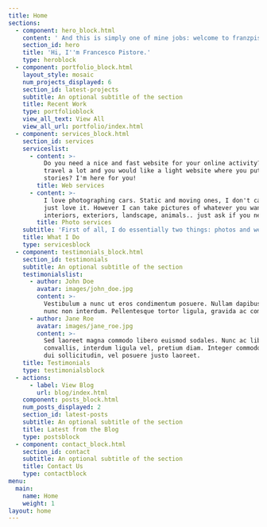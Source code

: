 ```yaml
---
title: Home
sections:
  - component: hero_block.html
    content: ' And this is simply one of mine jobs: welcome to franzpisto.com'
    section_id: hero
    title: 'Hi, I''m Francesco Pistore.'
    type: heroblock
  - component: portfolio_block.html
    layout_style: mosaic
    num_projects_displayed: 6
    section_id: latest-projects
    subtitle: An optional subtitle of the section
    title: Recent Work
    type: portfolioblock
    view_all_text: View All
    view_all_url: portfolio/index.html
  - component: services_block.html
    section_id: services
    serviceslist:
      - content: >-
          Do you need a nice and fast website for your online activity? You
          travel a lot and you would like a light website where you put your
          stories? I'm here for you!
        title: Web services
      - content: >-
          I love photographing cars. Static and moving ones, I don't care. I
          just love it. However I can take pictures of whatever you want:
          interiors, exteriors, landscape, animals.. just ask if you need me!
        title: Photo services
    subtitle: 'First of all, I do essentially two things: photos and websites.'
    title: What I Do
    type: servicesblock
  - component: testimonials_block.html
    section_id: testimonials
    subtitle: An optional subtitle of the section
    testimonialslist:
      - author: John Doe
        avatar: images/john_doe.jpg
        content: >-
          Vestibulum a nunc ut eros condimentum posuere. Nullam dapibus quis
          nunc non interdum. Pellentesque tortor ligula, gravida ac commodo eu.
      - author: Jane Roe
        avatar: images/jane_roe.jpg
        content: >-
          Sed laoreet magna commodo libero euismod sodales. Nunc ac libero
          convallis, interdum ligula vel, pretium diam. Integer commodo sem at
          dui sollicitudin, vel posuere justo laoreet.
    title: Testimonials
    type: testimonialsblock
  - actions:
      - label: View Blog
        url: blog/index.html
    component: posts_block.html
    num_posts_displayed: 2
    section_id: latest-posts
    subtitle: An optional subtitle of the section
    title: Latest from the Blog
    type: postsblock
  - component: contact_block.html
    section_id: contact
    subtitle: An optional subtitle of the section
    title: Contact Us
    type: contactblock
menu:
  main:
    name: Home
    weight: 1
layout: home
---
```



